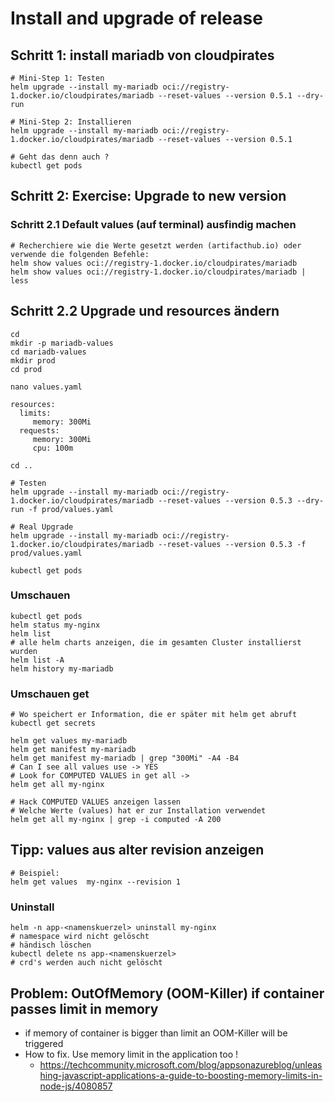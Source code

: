 #  Install and upgrade of release 

## Schritt 1: install mariadb von cloudpirates  

```
# Mini-Step 1: Testen 
helm upgrade --install my-mariadb oci://registry-1.docker.io/cloudpirates/mariadb --reset-values --version 0.5.1 --dry-run
```

```
# Mini-Step 2: Installieren 
helm upgrade --install my-mariadb oci://registry-1.docker.io/cloudpirates/mariadb --reset-values --version 0.5.1 
```

```
# Geht das denn auch ?
kubectl get pods
```


## Schritt 2: Exercise: Upgrade to new version 

### Schritt 2.1 Default values (auf terminal) ausfindig machen 

```
# Recherchiere wie die Werte gesetzt werden (artifacthub.io) oder verwende die folgenden Befehle:
helm show values oci://registry-1.docker.io/cloudpirates/mariadb
helm show values oci://registry-1.docker.io/cloudpirates/mariadb | less
```

## Schritt 2.2 Upgrade und resources ändern 


```
cd 
mkdir -p mariadb-values 
cd mariadb-values
mkdir prod
cd prod
```

```
nano values.yaml
```

```
resources:
  limits:
     memory: 300Mi
  requests:
     memory: 300Mi
     cpu: 100m
```

```
cd ..
```

```
# Testen 
helm upgrade --install my-mariadb oci://registry-1.docker.io/cloudpirates/mariadb --reset-values --version 0.5.3 --dry-run -f prod/values.yaml  
```

```
# Real Upgrade
helm upgrade --install my-mariadb oci://registry-1.docker.io/cloudpirates/mariadb --reset-values --version 0.5.3 -f prod/values.yaml
```

```
kubectl get pods
```

### Umschauen 

```
kubectl get pods
helm status my-nginx 
helm list
# alle helm charts anzeigen, die im gesamten Cluster installierst wurden 
helm list -A
helm history my-mariadb 
```

### Umschauen get 

```
# Wo speichert er Information, die er später mit helm get abruft
kubectl get secrets
```


```
helm get values my-mariadb
helm get manifest my-mariadb
helm get manifest my-mariadb | grep "300Mi" -A4 -B4 
# Can I see all values use -> YES
# Look for COMPUTED VALUES in get all ->
helm get all my-nginx 
```

```
# Hack COMPUTED VALUES anzeigen lassen
# Welche Werte (values) hat er zur Installation verwendet
helm get all my-nginx | grep -i computed -A 200

```

## Tipp: values aus alter revision anzeigen 

```
# Beispiel: 
helm get values  my-nginx --revision 1
```

### Uninstall 

```
helm -n app-<namenskuerzel> uninstall my-nginx 
# namespace wird nicht gelöscht
# händisch löschen
kubectl delete ns app-<namenskuerzel>
# crd's werden auch nicht gelöscht 
```

## Problem: OutOfMemory (OOM-Killer) if container passes limit in memory 

  * if memory of container is bigger than limit an OOM-Killer will be triggered
  * How to fix. Use memory limit in the application too !
    * https://techcommunity.microsoft.com/blog/appsonazureblog/unleashing-javascript-applications-a-guide-to-boosting-memory-limits-in-node-js/4080857
